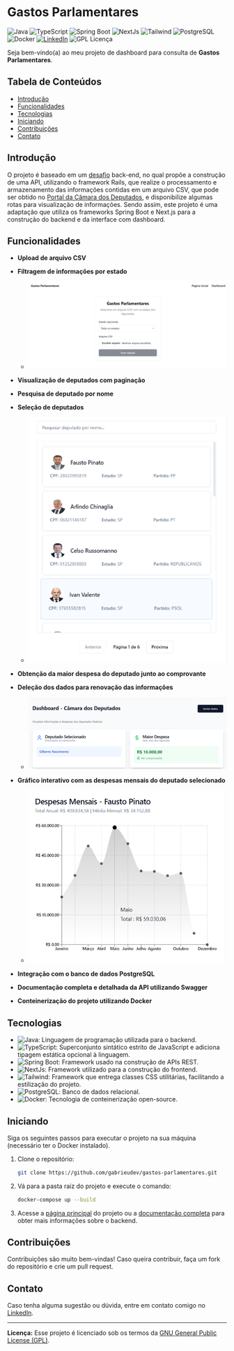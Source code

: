 # Gastos Parlamentares

![Java](https://img.shields.io/badge/Java-17-orange) ![TypeScript](https://img.shields.io/badge/TypeScript--blue) ![Spring Boot](https://img.shields.io/badge/Spring%20Boot-3-green) ![NextJs](https://img.shields.io/badge/Next.js-15-black) ![Tailwind](https://img.shields.io/badge/Tailwind-CSS-blue) ![PostgreSQL](https://img.shields.io/badge/PostgreSQL-Database-blue) ![Docker](https://img.shields.io/badge/Docker--blue) [![LinkedIn](https://img.shields.io/badge/Contato-LinkedIn-blue)](https://www.linkedin.com/in/gabrieudev) ![GPL Licença](https://img.shields.io/badge/Licença-GPL-blue)

Seja bem-vindo(a) ao meu projeto de dashboard para consulta de **Gastos Parlamentares**.

## Tabela de Conteúdos

- [Introdução](#introdução)
- [Funcionalidades](#funcionalidades)
- [Tecnologias](#tecnologias)
- [Iniciando](#iniciando)
- [Contribuições](#contribuições)
- [Contato](#contato)

## Introdução

O projeto é baseado em um [desafio](https://github.com/agendaedu/desafio-backend?tab=readme-ov-file) back-end, no qual propõe a construção de uma API, utilizando o framework Rails, que realize o processamento e armazenamento das informações contidas em um arquivo CSV, que pode ser obtido no [Portal da Câmara dos Deputados](https://dadosabertos.camara.leg.br/swagger/api.html?tab=staticfile#staticfile), e disponibilize algumas rotas para visualização de informações. Sendo assim, este projeto é uma adaptação que utiliza os frameworks Spring Boot e Next.js para a construção do backend e da interface com dashboard.

## Funcionalidades

- **Upload de arquivo CSV**

- **Filtragem de informações por estado**

  - ![Página inicial](./docs/images/upload.png)

- **Visualização de deputados com paginação**

- **Pesquisa de deputado por nome**

- **Seleção de deputados**

  - ![Deputados](./docs/images/deputados.png)

- **Obtenção da maior despesa do deputado junto ao comprovante**

- **Deleção dos dados para renovação das informações**

  - ![Dashboard](./docs/images/dashboard.png)

- **Gráfico interativo com as despesas mensais do deputado selecionado**

  - ![Gráfico](./docs/images/grafico.png)

- **Integração com o banco de dados PostgreSQL**

- **Documentação completa e detalhada da API utilizando Swagger**

- **Conteinerização do projeto utilizando Docker**

## Tecnologias

- ![Java](https://img.shields.io/badge/Java-17-orange): Linguagem de programação utilizada para o backend.
- ![TypeScript](https://img.shields.io/badge/TypeScript--blue): Superconjunto sintático estrito de JavaScript e adiciona tipagem estática opcional à linguagem.
- ![Spring Boot](https://img.shields.io/badge/Spring%20Boot-3-green): Framework usado na construção de APIs REST.
- ![NextJs](https://img.shields.io/badge/Next.js-15-black): Framework utilizado para a construção do frontend.
- ![Tailwind](https://img.shields.io/badge/Tailwind-CSS-blue): Framework que entrega classes CSS utilitárias, facilitando a estilização do projeto.
- ![PostgreSQL](https://img.shields.io/badge/PostgreSQL-Database-blue): Banco de dados relacional.
- ![Docker](https://img.shields.io/badge/Docker--blue): Tecnologia de conteinerização open-source.

## Iniciando

Siga os seguintes passos para executar o projeto na sua máquina (necessário ter o Docker instalado).

1. Clone o repositório:

   ```bash
   git clone https://github.com/gabrieudev/gastos-parlamentares.git
   ```

2. Vá para a pasta raiz do projeto e execute o comando:

   ```bash
   docker-compose up --build
   ```

3. Acesse a [página principal](http://localhost:3000) do projeto ou a [documentação completa](http://localhost:8080/swagger-ui/index.html) para obter mais informações sobre o backend.

## Contribuições

Contribuições são muito bem-vindas! Caso queira contribuir, faça um fork do repositório e crie um pull request.

## Contato

Caso tenha alguma sugestão ou dúvida, entre em contato comigo no [LinkedIn](https://www.linkedin.com/in/gabrieudev).

---

**Licença:** Esse projeto é licenciado sob os termos da [GNU General Public License (GPL)](LICENSE).
